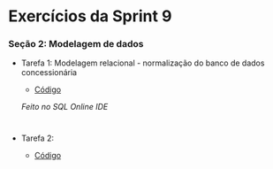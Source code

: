 #
# Exercícios da Sprint 9

###  Seção 2: Modelagem de dados

-  Tarefa 1: Modelagem relacional - normalização do banco de dados concessionária

    - [Código](https://github.com/catarwnalud/pbCompass/blob/master/sprint_9/exercicios/normalizado.sqlite)

    *Feito no SQL Online IDE*
#

- Tarefa 2:

     - [Código]()

#